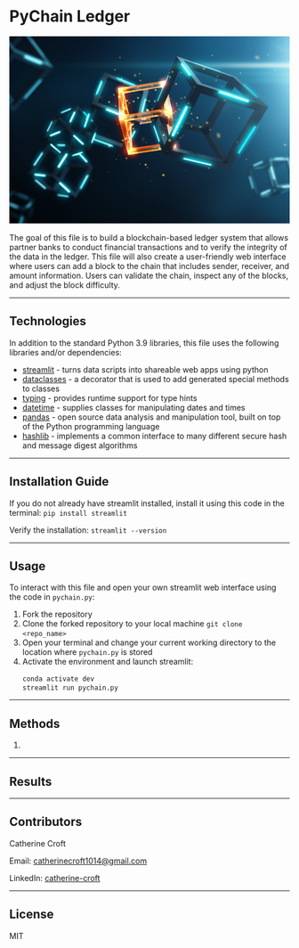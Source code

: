 # PyChain Ledger
![Blockchain](./Images_Video/blockchain.jpeg)

The goal of this file is to build a blockchain-based ledger system that allows partner banks to conduct financial transactions and to verify the integrity of the data in the ledger. This file will also create a user-friendly web interface where users can add a block to the chain that includes sender, receiver, and amount information. Users can validate the chain, inspect any of the blocks, and adjust the block difficulty. 

---

## Technologies 
In addition to the standard Python 3.9 libraries, this file uses the following libraries and/or dependencies:
* [streamlit](https://streamlit.io/) - turns data scripts into shareable web apps using python
* [dataclasses](https://docs.python.org/3/library/dataclasses.html) - a decorator that is used to add generated special methods to classes
* [typing](https://docs.python.org/3/library/typing.html) - provides runtime support for type hints
* [datetime](https://docs.python.org/3/library/datetime.html) - supplies classes for manipulating dates and times
* [pandas](https://pandas.pydata.org/) - open source data analysis and manipulation tool, built on top of the Python programming language
* [hashlib](https://docs.python.org/3/library/hashlib.html) - implements a common interface to many different secure hash and message digest algorithms

---

## Installation Guide
If you do not already have streamlit installed, install it using this code in the terminal:
`pip install streamlit`

Verify the installation:
`streamlit --version`

---

## Usage
To interact with this file and open your own streamlit web interface using the code in `pychain.py`:
1. Fork the repository
2. Clone the forked repository to your local machine `git clone <repo_name>`
3. Open your terminal and change your current working directory to the location where `pychain.py` is stored
4. Activate the environment and launch streamlit:
    ```
    conda activate dev
    streamlit run pychain.py
    ```

---

## Methods
1. 


---

## Results 

---

## Contributors
Catherine Croft

Email: catherinecroft1014@gmail.com

LinkedIn: [catherine-croft](https://www.linkedin.com/in/catherine-croft-4715481aa/)

---

## License 
MIT